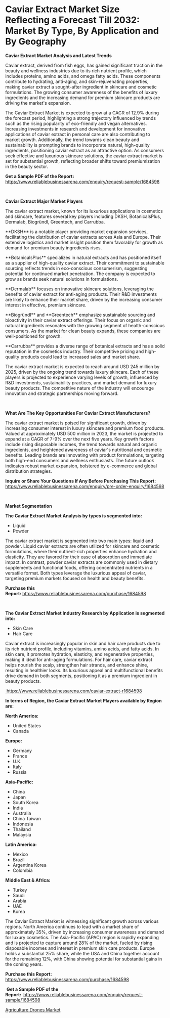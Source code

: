 <p><h1>Caviar Extract Market Size Reflecting a Forecast Till 2032: Market By Type, By Application and By Geography</h1></p><p><strong>Caviar Extract Market Analysis and Latest Trends</strong></p>
<p><p>Caviar extract, derived from fish eggs, has gained significant traction in the beauty and wellness industries due to its rich nutrient profile, which includes proteins, amino acids, and omega fatty acids. These components contribute to hydrating, anti-aging, and skin-rejuvenating properties, making caviar extract a sought-after ingredient in skincare and cosmetic formulations. The growing consumer awareness of the benefits of luxury ingredients and the increasing demand for premium skincare products are driving the market's expansion.</p><p>The Caviar Extract Market is expected to grow at a CAGR of 12.9% during the forecast period, highlighting a strong trajectory influenced by trends such as the rising popularity of eco-friendly and vegan alternatives. Increasing investments in research and development for innovative applications of caviar extract in personal care are also contributing to market growth. Additionally, the trend towards clean beauty and sustainability is prompting brands to incorporate natural, high-quality ingredients, positioning caviar extract as an attractive option. As consumers seek effective and luxurious skincare solutions, the caviar extract market is set for substantial growth, reflecting broader shifts toward premiumization in the beauty sector.</p></p>
<p><strong>Get a Sample PDF of the Report:&nbsp;</strong> <a href="https://www.reliablebusinessarena.com/enquiry/request-sample/1684598?utm_campaign=3021&utm_medium=2&utm_source=Github&utm_content=ia&utm_term=26032025&utm_id=caviar-extract">https://www.reliablebusinessarena.com/enquiry/request-sample/1684598</a></p>
<p>&nbsp;</p>
<p><strong>Caviar Extract Major Market Players</strong></p>
<p><p>The caviar extract market, known for its luxurious applications in cosmetics and skincare, features several key players including DKSH, BotanicalsPlus, Dermalab, Biogründl, Greentech, and Carrubba.</p><p>**DKSH** is a notable player providing market expansion services, facilitating the distribution of caviar extracts across Asia and Europe. Their extensive logistics and market insight position them favorably for growth as demand for premium beauty ingredients rises.</p><p>**BotanicalsPlus** specializes in natural extracts and has positioned itself as a supplier of high-quality caviar extract. Their commitment to sustainable sourcing reflects trends in eco-conscious consumerism, suggesting potential for continued market penetration. The company is expected to grow as brands seek natural solutions in formulations.</p><p>**Dermalab** focuses on innovative skincare solutions, leveraging the benefits of caviar extract for anti-aging products. Their R&D investments are likely to enhance their market share, driven by the increasing consumer interest in effective, premium skincare.</p><p>**Biogründl** and **Greentech** emphasize sustainable sourcing and bioactivity in their caviar extract offerings. Their focus on organic and natural ingredients resonates with the growing segment of health-conscious consumers. As the market for clean beauty expands, these companies are well-positioned for growth.</p><p>**Carrubba** provides a diverse range of botanical extracts and has a solid reputation in the cosmetics industry. Their competitive pricing and high-quality products could lead to increased sales and market share.</p><p>The caviar extract market is expected to reach around USD 245 million by 2025, driven by the ongoing trend towards luxury skincare. Each of these players is projected to experience varying levels of growth, influenced by R&D investments, sustainability practices, and market demand for luxury beauty products. The competitive nature of the industry will encourage innovation and strategic partnerships moving forward.</p></p>
<p>&nbsp;</p>
<p><strong>What Are The Key Opportunities For Caviar Extract Manufacturers?</strong></p>
<p><p>The caviar extract market is poised for significant growth, driven by increasing consumer interest in luxury skincare and premium food products. Valued at approximately USD 500 million in 2023, the market is projected to expand at a CAGR of 7-9% over the next five years. Key growth factors include rising disposable incomes, the trend towards natural and organic ingredients, and heightened awareness of caviar's nutritional and cosmetic benefits. Leading brands are innovating with product formulations, targeting both high-end consumers and wellness enthusiasts. The future outlook indicates robust market expansion, bolstered by e-commerce and global distribution strategies.</p></p>
<p><strong>Inquire or Share Your Questions If Any Before Purchasing This Report:</strong> <a href="https://www.reliablebusinessarena.com/enquiry/pre-order-enquiry/1684598?utm_campaign=3021&utm_medium=2&utm_source=Github&utm_content=ia&utm_term=26032025&utm_id=caviar-extract">https://www.reliablebusinessarena.com/enquiry/pre-order-enquiry/1684598</a></p>
<p>&nbsp;</p>
<p><strong>Market Segmentation</strong></p>
<p><strong>The Caviar Extract Market Analysis by types is segmented into:</strong></p>
<p><ul><li>Liquid</li><li>Powder</li></ul></p>
<p><p>The caviar extract market is segmented into two main types: liquid and powder. Liquid caviar extracts are often utilized for skincare and cosmetic formulations, where their nutrient-rich properties enhance hydration and elasticity. They are favored for their ease of absorption and immediate impact. In contrast, powder caviar extracts are commonly used in dietary supplements and functional foods, offering concentrated nutrients in a versatile format. Both types leverage the luxurious appeal of caviar, targeting premium markets focused on health and beauty benefits.</p></p>
<p><strong>Purchase this Report:&nbsp;</strong><a href="https://www.reliablebusinessarena.com/purchase/1684598?utm_campaign=3021&utm_medium=2&utm_source=Github&utm_content=ia&utm_term=26032025&utm_id=caviar-extract">https://www.reliablebusinessarena.com/purchase/1684598</a></p>
<p>&nbsp;</p>
<p><strong>The Caviar Extract Market Industry Research by Application is segmented into:</strong></p>
<p><ul><li>Skin Care</li><li>Hair Care</li></ul></p>
<p><p>Caviar extract is increasingly popular in skin and hair care products due to its rich nutrient profile, including vitamins, amino acids, and fatty acids. In skin care, it promotes hydration, elasticity, and regenerative properties, making it ideal for anti-aging formulations. For hair care, caviar extract helps nourish the scalp, strengthen hair strands, and enhance shine, resulting in healthier locks. Its luxurious appeal and multifunctional benefits drive demand in both segments, positioning it as a premium ingredient in beauty products.</p></p>
<p><a href="https://www.reliablebusinessarena.com/caviar-extract-r1684598?utm_campaign=3021&utm_medium=2&utm_source=Github&utm_content=ia&utm_term=26032025&utm_id=caviar-extract">&nbsp;https://www.reliablebusinessarena.com/caviar-extract-r1684598</a></p>
<p><strong>In terms of Region, the Caviar Extract Market Players available by Region are:</strong></p>
<p>
    <p> <strong> North America: </strong>
        <ul>
            <li>United States</li>
            <li>Canada</li>
        </ul>
        </p> 
    <p> <strong> Europe: </strong>
        <ul>
            <li>Germany</li>
            <li>France</li>
            <li>U.K.</li>
            <li>Italy</li>
            <li>Russia</li>
        </ul>
        </p> 
    <p> <strong> Asia-Pacific: </strong>
        <ul>
            <li>China</li>
            <li>Japan</li>
            <li>South Korea</li>
            <li>India</li>
            <li>Australia</li>
            <li>China Taiwan</li>
            <li>Indonesia</li>
            <li>Thailand</li>
            <li>Malaysia</li>
        </ul>
        </p> 
    <p> <strong> Latin America: </strong>
        <ul>
            <li>Mexico</li>
            <li>Brazil</li>
            <li>Argentina Korea</li>
            <li>Colombia</li>
        </ul>
        </p> 
    <p> <strong> Middle East & Africa: </strong>
        <ul>
            <li>Turkey</li>
            <li>Saudi</li>
            <li>Arabia</li>
            <li>UAE</li>
            <li>Korea</li>
        </ul>
    </p>
    </p>
<p><p>The Caviar Extract Market is witnessing significant growth across various regions. North America continues to lead with a market share of approximately 35%, driven by increasing consumer awareness and demand for luxury cosmetics. The Asia-Pacific (APAC) region is rapidly expanding and is projected to capture around 28% of the market, fueled by rising disposable incomes and interest in premium skin care products. Europe holds a substantial 25% share, while the USA and China together account for the remaining 12%, with China showing potential for substantial gains in the coming years.</p></p>
<p><strong>Purchase this Report: </strong><a href="https://www.reliablebusinessarena.com/purchase/1684598?utm_campaign=3021&utm_medium=2&utm_source=Github&utm_content=ia&utm_term=26032025&utm_id=caviar-extract">https://www.reliablebusinessarena.com/purchase/1684598</a></p>
<p>&nbsp;<strong>Get a Sample PDF of the Report:&nbsp;&nbsp;</strong><a href="https://www.reliablebusinessarena.com/enquiry/request-sample/1684598?utm_campaign=3021&utm_medium=2&utm_source=Github&utm_content=ia&utm_term=26032025&utm_id=caviar-extract">https://www.reliablebusinessarena.com/enquiry/request-sample/1684598</a></p>
<p><strong></strong></p>
<p><p><a href="https://github.com/ezahdyre/Market-Research-Report-List-1/blob/main/agriculture-drones-market.md?utm_campaign=3021&utm_medium=2&utm_source=Github&utm_content=ia&utm_term=26032025&utm_id=caviar-extract">Agriculture Drones Market</a></p></p>